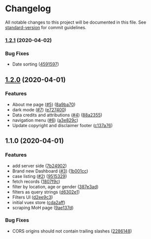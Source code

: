 # Changelog

All notable changes to this project will be documented in this file. See [standard-version](https://github.com/conventional-changelog/standard-version) for commit guidelines.

### [1.2.1](https://github_hxhieu///compare/v1.2.0...v1.2.1) (2020-04-02)


### Bug Fixes

* Date sorting ([4591597](https://github_hxhieu///commit/45915970012df8170a743ab4952b36d80b63d6dc))

## [1.2.0](https://github_hxhieu///compare/v1.1.0...v1.2.0) (2020-04-01)


### Features

* About me page ([#5](https://github_hxhieu//undefined/issues/5)) ([8a9ba70](https://github_hxhieu///commit/8a9ba700d953658b967a2a585d0d6a706b3650df))
* dark mode ([#7](https://github_hxhieu//undefined/issues/7)) ([e727400](https://github_hxhieu///commit/e7274002bc26bc03f0ec9686d0a78b42afd2c74d))
* Data credits and attributions ([#4](https://github_hxhieu//undefined/issues/4)) ([88a2355](https://github_hxhieu///commit/88a235541c593f90f05cdcd073d7889c6f14092e))
* navigation menu ([#6](https://github_hxhieu//undefined/issues/6)) ([a3e829c](https://github_hxhieu///commit/a3e829c0c7645b9ccf85eb28303f641db7ced550))
* Update copyright and disclaimer footer ([c137a76](https://github_hxhieu///commit/c137a76c513399d336abc752ebc472a44256859d))

## 1.1.0 (2020-04-01)


### Features

* add server side ([7b24902](https://github_hxhieu///commit/7b24902eb754ba08b34b082c545043f2136625df))
* Brand new Dashboard ([#3](https://github_hxhieu//undefined/issues/3)) ([1b001cc](https://github_hxhieu///commit/1b001cc8588dce8d1c91818dd1c184147890cfa3))
* case listing ([#2](https://github_hxhieu//undefined/issues/2)) ([9515329](https://github_hxhieu///commit/9515329f384264f2ceccf25005fe4732eefcc736))
* fetch records ([1807f9c](https://github_hxhieu///commit/1807f9cdfe98632e2c600d94dc9c62b3786ab8a2))
* filter by location, age or gender ([387e3ad](https://github_hxhieu///commit/387e3ad31cf1f2559b5b2319d4ecd7dc0a193ea4))
* filters as query strings ([d6302e1](https://github_hxhieu///commit/d6302e1fe270ba9e695cc4675523043819e073bf))
* Filters UI ([d2ee9c3](https://github_hxhieu///commit/d2ee9c382e4dda75bf124be86435fed0382f6935))
* initial vuex store ([cda2aff](https://github_hxhieu///commit/cda2aff0e7cf0dd53202772608c853b38e10d627))
* scraping MoH page ([9ae137d](https://github_hxhieu///commit/9ae137d9eb97f8a25075b0937da466aff79a27c2))


### Bug Fixes

* CORS origins should not contain trailing slashes ([2286148](https://github_hxhieu///commit/228614884e1c89c9d04cb748ec89254d0148811f))
